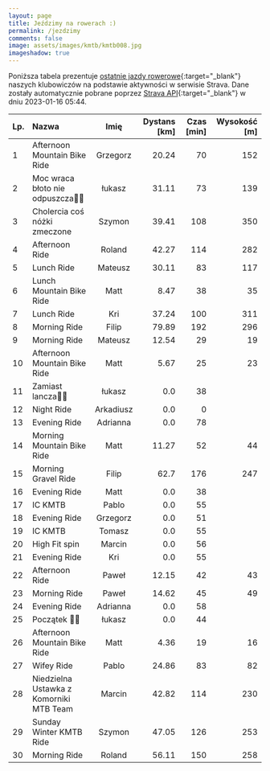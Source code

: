```yaml
---
layout: page
title: Jeździmy na rowerach :)
permalink: /jezdzimy
comments: false
image: assets/images/kmtb/kmtb008.jpg
imageshadow: true
---
```


Poniższa tabela prezentuje [ostatnie jazdy rowerowe](https://www.strava.com/clubs/336381){:target="_blank"} naszych klubowiczów na podstawie aktywności w serwisie Strava. Dane zostały automatycznie pobrane poprzez [Strava API](https://developers.strava.com/docs/reference/#api-Clubs-getClubActivitiesById){:target="_blank"} w dniu 2023-01-16 05:44.

Lp. | Nazwa | Imię | Dystans [km] | Czas [min] | Wysokość [m]
:--- | :--- | :---: | ---: | ---: | ---:
1|Afternoon Mountain Bike Ride|Grzegorz|20.24|70|152
2|Moc wraca błoto nie odpuszcza🚵‍♀️|łukasz|31.11|73|139
3|Cholercia coś nóżki zmeczone|Szymon|39.41|108|350
4|Afternoon Ride|Roland|42.27|114|282
5|Lunch Ride|Mateusz|30.11|83|117
6|Lunch Mountain Bike Ride|Matt|8.47|38|35
7|Lunch Ride|Kri|37.24|100|311
8|Morning Ride|Filip|79.89|192|296
9|Morning Ride|Mateusz|12.54|29|19
10|Afternoon Mountain Bike Ride|Matt|5.67|25|23
11|Zamiast lancza🍻🤟|łukasz|0.0|38|
12|Night Ride|Arkadiusz|0.0|0|
13|Evening Ride|Adrianna|0.0|78|
14|Morning Mountain Bike Ride|Matt|11.27|52|44
15|Morning Gravel Ride|Filip|62.7|176|247
16|Evening Ride|Matt|0.0|38|
17|IC KMTB|Pablo|0.0|55|
18|Evening Ride|Grzegorz|0.0|51|
19|IC KMTB|Tomasz|0.0|55|
20|High Fit spin|Marcin|0.0|56|
21|Evening Ride|Kri|0.0|55|
22|Afternoon Ride|Paweł|12.15|42|43
23|Morning Ride|Paweł|14.62|45|49
24|Evening Ride|Adrianna|0.0|58|
25|Początek 💪😎|łukasz|0.0|44|
26|Afternoon Mountain Bike Ride|Matt|4.36|19|16
27|Wifey Ride|Pablo|24.86|83|82
28|Niedzielna Ustawka z Komorniki MTB Team|Marcin|42.82|114|230
29|Sunday Winter KMTB Ride|Szymon|47.05|126|253
30|Morning Ride|Roland|56.11|150|258
